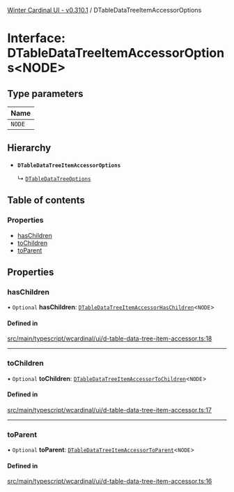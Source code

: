 [Winter Cardinal UI - v0.310.1](../index.md) / DTableDataTreeItemAccessorOptions

# Interface: DTableDataTreeItemAccessorOptions<NODE\>

## Type parameters

| Name |
| :------ |
| `NODE` |

## Hierarchy

- **`DTableDataTreeItemAccessorOptions`**

  ↳ [`DTableDataTreeOptions`](DTableDataTreeOptions.md)

## Table of contents

### Properties

- [hasChildren](DTableDataTreeItemAccessorOptions.md#haschildren)
- [toChildren](DTableDataTreeItemAccessorOptions.md#tochildren)
- [toParent](DTableDataTreeItemAccessorOptions.md#toparent)

## Properties

### hasChildren

• `Optional` **hasChildren**: [`DTableDataTreeItemAccessorHasChildren`](../index.md#dtabledatatreeitemaccessorhaschildren)<`NODE`\>

#### Defined in

[src/main/typescript/wcardinal/ui/d-table-data-tree-item-accessor.ts:18](https://github.com/winter-cardinal/winter-cardinal-ui/blob/v0.310.1/src/main/typescript/wcardinal/ui/d-table-data-tree-item-accessor.ts#L18)

___

### toChildren

• `Optional` **toChildren**: [`DTableDataTreeItemAccessorToChildren`](../index.md#dtabledatatreeitemaccessortochildren)<`NODE`\>

#### Defined in

[src/main/typescript/wcardinal/ui/d-table-data-tree-item-accessor.ts:17](https://github.com/winter-cardinal/winter-cardinal-ui/blob/v0.310.1/src/main/typescript/wcardinal/ui/d-table-data-tree-item-accessor.ts#L17)

___

### toParent

• `Optional` **toParent**: [`DTableDataTreeItemAccessorToParent`](../index.md#dtabledatatreeitemaccessortoparent)<`NODE`\>

#### Defined in

[src/main/typescript/wcardinal/ui/d-table-data-tree-item-accessor.ts:16](https://github.com/winter-cardinal/winter-cardinal-ui/blob/v0.310.1/src/main/typescript/wcardinal/ui/d-table-data-tree-item-accessor.ts#L16)
